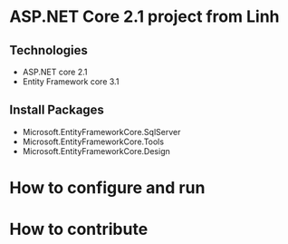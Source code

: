 # ASP.NET Core 2.1 project from Linh
## Technologies
- ASP.NET core 2.1
- Entity Framework core 3.1
## Install Packages
- Microsoft.EntityFrameworkCore.SqlServer
- Microsoft.EntityFrameworkCore.Tools
- Microsoft.EntityFrameworkCore.Design
# How to configure and run
# How to contribute
